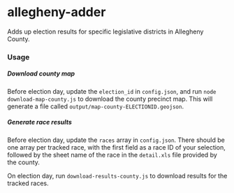 # allegheny-adder

Adds up election results for specific legislative districts in Allegheny
County.


### Usage

##### Download county map

Before election day, update the `election_id` in `config.json`, and run
`node download-map-county.js` to download the county precinct map. This will
generate a file called `output/map-county-ELECTIONID.geojson`.

##### Generate race results

Before election day, update the `races` array in `config.json`. There
should be one array per tracked race, with the first field as a race ID
of your selection, followed by the sheet name of the race in the
`detail.xls` file provided by the county.

On election day, run `download-results-county.js` to download results
for the tracked races.

